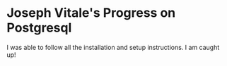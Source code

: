 # Joseph Vitale's Progress on Postgresql

I was able to follow all the installation and setup instructions. I am caught up!
